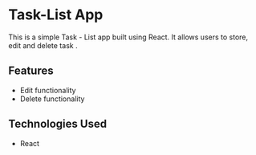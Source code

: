 # Task-List App

This is a simple Task - List app built using React. It allows users to store, edit and delete task .

## Features

- Edit functionality
- Delete functionality

## Technologies Used

- React



